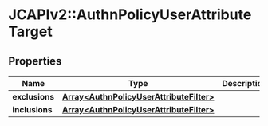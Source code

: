 # JCAPIv2::AuthnPolicyUserAttributeTarget

## Properties
Name | Type | Description | Notes
------------ | ------------- | ------------- | -------------
**exclusions** | [**Array&lt;AuthnPolicyUserAttributeFilter&gt;**](AuthnPolicyUserAttributeFilter.md) |  | [optional] 
**inclusions** | [**Array&lt;AuthnPolicyUserAttributeFilter&gt;**](AuthnPolicyUserAttributeFilter.md) |  | [optional] 

